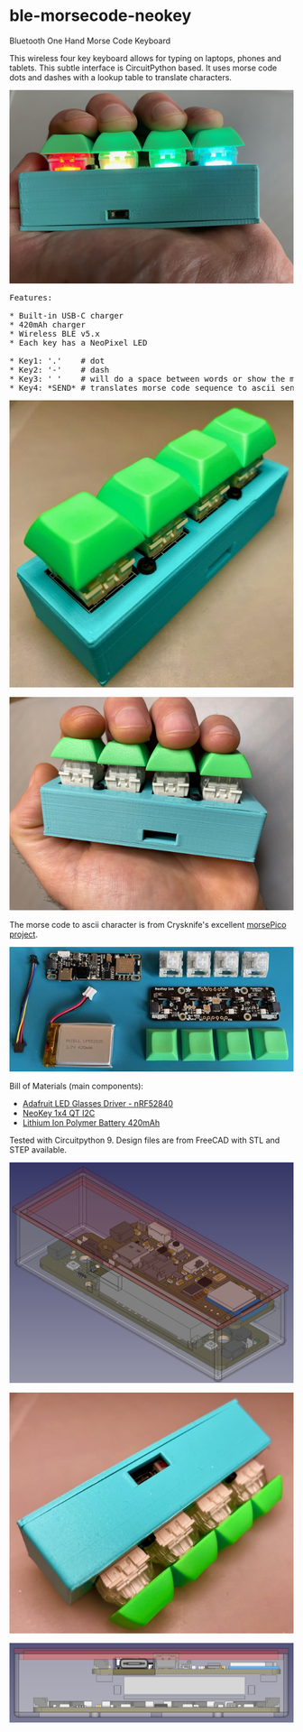# ble-morsecode-neokey
Bluetooth One Hand Morse Code Keyboard

This wireless four key keyboard allows for typing on laptops, phones and tablets. This subtle interface is CircuitPython based. It uses morse code dots and dashes with a lookup table to translate characters.

![Screenshot](pics/ble-mc-neo-8.jpeg)

<pre>
Features:

* Built-in USB-C charger
* 420mAh charger
* Wireless BLE v5.x
* Each key has a NeoPixel LED

* Key1: '.'    # dot
* Key2: '-'    # dash
* Key3: ' '    # will do a space between words or show the morse code buffer contents
* Key4: *SEND* # translates morse code sequence to ascii sends ascii over BLE
</pre>


![Screenshot](pics/ble-mc-neo-1.jpeg)

![Screenshot](pics/ble-mc-neo-7.jpeg)


The morse code to ascii character is from Crysknife's excellent [morsePico project](https://github.com/Crysknife007/morsePico/blob/main/code.py). 

![Screenshot](pics/ble-mc-neo-3.jpeg)

Bill of Materials (main components):
* [Adafruit LED Glasses Driver - nRF52840](https://www.adafruit.com/product/5217)
* [NeoKey 1x4 QT I2C](https://www.adafruit.com/product/4980)
* [Lithium Ion Polymer Battery 420mAh](https://www.adafruit.com/product/4236)

Tested with Circuitpython 9. Design files are from FreeCAD with STL and STEP available. 

![Screenshot](pics/ble-mc-neo-4.png)

![Screenshot](pics/ble-mc-neo-2.jpeg)

![Screenshot](pics/ble-mc-neo-5.png)
